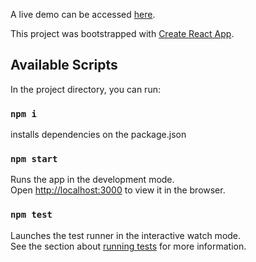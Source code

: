 A live demo can be accessed [here](https://silly-torvalds-95ff8a.netlify.com).

This project was bootstrapped with [Create React App](https://github.com/facebook/create-react-app).

## Available Scripts

In the project directory, you can run:

### `npm i`

installs dependencies on the package.json

### `npm start`

Runs the app in the development mode.<br>
Open [http://localhost:3000](http://localhost:3000) to view it in the browser.

### `npm test`

Launches the test runner in the interactive watch mode.<br>
See the section about [running tests](https://facebook.github.io/create-react-app/docs/running-tests) for more information.
